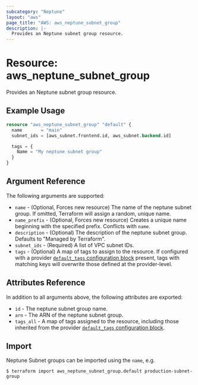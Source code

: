 ```yaml
---
subcategory: "Neptune"
layout: "aws"
page_title: "AWS: aws_neptune_subnet_group"
description: |-
  Provides an Neptune subnet group resource.
---
```


# Resource: aws_neptune_subnet_group

Provides an Neptune subnet group resource.

## Example Usage

```terraform
resource "aws_neptune_subnet_group" "default" {
  name       = "main"
  subnet_ids = [aws_subnet.frontend.id, aws_subnet.backend.id]

  tags = {
    Name = "My neptune subnet group"
  }
}
```

## Argument Reference

The following arguments are supported:

* `name` - (Optional, Forces new resource) The name of the neptune subnet group. If omitted, Terraform will assign a random, unique name.
* `name_prefix` - (Optional, Forces new resource) Creates a unique name beginning with the specified prefix. Conflicts with `name`.
* `description` - (Optional) The description of the neptune subnet group. Defaults to "Managed by Terraform".
* `subnet_ids` - (Required) A list of VPC subnet IDs.
* `tags` - (Optional) A map of tags to assign to the resource. If configured with a provider [`default_tags` configuration block](/docs/providers/aws/index.html#default_tags-configuration-block) present, tags with matching keys will overwrite those defined at the provider-level.

## Attributes Reference

In addition to all arguments above, the following attributes are exported:

* `id` - The neptune subnet group name.
* `arn` - The ARN of the neptune subnet group.
* `tags_all` - A map of tags assigned to the resource, including those inherited from the provider [`default_tags` configuration block](/docs/providers/aws/index.html#default_tags-configuration-block).


## Import

Neptune Subnet groups can be imported using the `name`, e.g.

```
$ terraform import aws_neptune_subnet_group.default production-subnet-group
```
